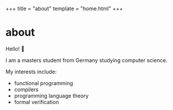 +++
title = "about"
template = "home.html"
+++

# about

Hello! :wave:

I am a masters student from Germany studying computer science.

My interests include:

- functional programming
- compilers
- programming language theory
- formal verification
